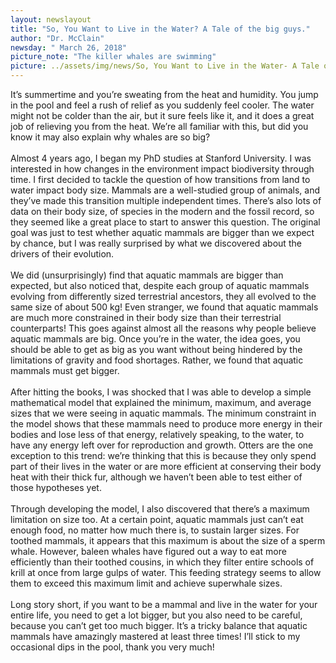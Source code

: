 ```yaml
---
layout: newslayout
title: "So, You Want to Live in the Water? A Tale of the big guys."
author: "Dr. McClain"
newsday: " March 26, 2018"
picture_note: "The killer whales are swimming"
picture: ../assets/img/news/So, You Want to Live in the Water- A Tale of the big guys.jpg
---
```

It’s summertime and you’re sweating from the heat and humidity. You jump in the pool and feel a rush of relief as you suddenly feel cooler. The water might not be colder than the air, but it sure feels like it, and it does a great job of relieving you from the heat. We’re all familiar with this, but did you know it may also explain why whales are so big?
<br />
<br />
Almost 4 years ago, I began my PhD studies at Stanford University. I was interested in how changes in the environment impact biodiversity through time. I first decided to tackle the question of how transitions from land to water impact body size. Mammals are a well-studied group of animals, and they’ve made this transition multiple independent times. There’s also lots of data on their body size, of species in the modern and the fossil record, so they seemed like a great place to start to answer this question. The original goal was just to test whether aquatic mammals are bigger than we expect by chance, but I was really surprised by what we discovered about the drivers of their evolution.
<br />
<br />
We did (unsurprisingly) find that aquatic mammals are bigger than expected, but also noticed that, despite each group of aquatic mammals evolving from differently sized terrestrial ancestors, they all evolved to the same size of about 500 kg! Even stranger, we found that aquatic mammals are much more constrained in their body size than their terrestrial counterparts! This goes against almost all the reasons why people believe aquatic mammals are big. Once you’re in the water, the idea goes, you should be able to get as big as you want without being hindered by the limitations of gravity and food shortages. Rather, we found that aquatic mammals must get bigger.
<br />
<br />
After hitting the books, I was shocked that I was able to develop a simple mathematical model that explained the minimum, maximum, and average sizes that we were seeing in aquatic mammals. The minimum constraint in the model shows that these mammals need to produce more energy in their bodies and lose less of that energy, relatively speaking, to the water, to have any energy left over for reproduction and growth. Otters are the one exception to this trend: we’re thinking that this is because they only spend part of their lives in the water or are more efficient at conserving their body heat with their thick fur, although we haven’t been able to test either of those hypotheses yet.
<br />
<br />
Through developing the model, I also discovered that there’s a maximum limitation on size too. At a certain point, aquatic mammals just can’t eat enough food, no matter how much there is, to sustain larger sizes. For toothed mammals, it appears that this maximum is about the size of a sperm whale. However, baleen whales have figured out a way to eat more efficiently than their toothed cousins, in which they filter entire schools of krill at once from large gulps of water. This feeding strategy seems to allow them to exceed this maximum limit and achieve superwhale sizes.
<br />
<br />
Long story short, if you want to be a mammal and live in the water for your entire life, you need to get a lot bigger, but you also need to be careful, because you can’t get too much bigger. It’s a tricky balance that aquatic mammals have amazingly mastered at least three times! I’ll stick to my occasional dips in the pool, thank you very much!